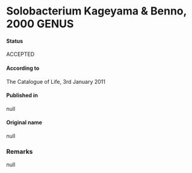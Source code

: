 # Solobacterium Kageyama & Benno, 2000 GENUS

#### Status
ACCEPTED

#### According to
The Catalogue of Life, 3rd January 2011

#### Published in
null

#### Original name
null

### Remarks
null